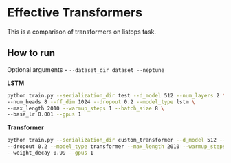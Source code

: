 # Effective Transformers
This is a comparison of transformers on listops task.

## How to run
Optional arguments - `--dataset_dir dataset --neptune`

**LSTM**
```bash
python train.py --serialization_dir test --d_model 512 --num_layers 2 \
--num_heads 8 --ff_dim 1024 --dropout 0.2 --model_type lstm \
--max_length 2010 --warmup_steps 1 --batch_size 8 \
--base_lr 0.001 --gpus 1 
```

**Transformer**
```bash
python train.py --serialization_dir custom_transformer --d_model 512 --num_layers 6 --num_heads 8 --ff_dim 2048 \
--dropout 0.2 --model_type transformer --max_length 2010 --warmup_steps 1000 --batch_size 32 --base_lr 0.00002 \
--weight_decay 0.99 --gpus 1

```